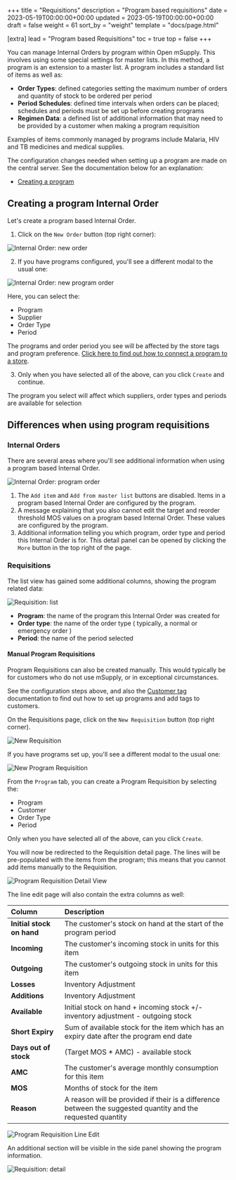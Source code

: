 +++
title = "Requisitions"
description = "Program based requisitions"
date = 2023-05-19T00:00:00+00:00
updated = 2023-05-19T00:00:00+00:00
draft = false
weight = 61
sort_by = "weight"
template = "docs/page.html"

[extra]
lead = "Program based Requisitions"
toc = true
top = false
+++

You can manage Internal Orders by program within Open mSupply. This involves using some special settings for master lists. In this method, a program is an extension to a master list. A program includes a standard list of items as well as:

- **Order Types**: defined categories setting the maximum number of orders and quantity of stock to be ordered per period
- **Period Schedules**: defined time intervals when orders can be placed; schedules and periods must be set up before creating programs
- **Regimen Data**: a defined list of additional information that may need to be provided by a customer when making a program requisition

Examples of items commonly managed by programs include Malaria, HIV and TB medicines and medical supplies.

The configuration changes needed when setting up a program are made on the central server. See the documentation below for an explanation:

- [Creating a program](https://docs.msupply.org.nz/items:programs#creating_a_program)

## Creating a program Internal Order

Let's create a program based Internal Order.

1. Click on the `New Order` button (top right corner):

![Internal Order: new order](/docs/replenishment/images/intord_newreqbutton.png)

2. If you have programs configured, you'll see a different modal to the usual one:

![Internal Order: new program order](/docs/programs/images/new_internal_order.png)

Here, you can select the:

- Program
- Supplier
- Order Type
- Period

The programs and order period you see will be affected by the store tags and program preference. [Click here to find out how to connect a program to a store](https://docs.msupply.org.nz/items:programs#connecting_a_program_to_a_store).

3. Only when you have selected all of the above, can you click `Create` and continue.

<div class="note">The program you select will affect which suppliers, order types and periods are available for selection</div>

## Differences when using program requisitions

### Internal Orders

There are several areas where you'll see additional information when using a program based Internal Order.

![Internal Order: program order](/docs/programs/images/internal_order_detail.png)

1. The `Add item` and `Add from master list` buttons are disabled. Items in a program based Internal Order are configured by the program.
2. A message explaining that you also cannot edit the target and reorder threshold MOS values on a program based Internal Order. These values are configured by the program.
3. Additional information telling you which program, order type and period this Internal Order is for. This detail panel can be opened by clicking the `More` button in the top right of the page.

### Requisitions

The list view has gained some additional columns, showing the program related data:

![Requisition: list](/docs/programs/images/requisition-list.png)

- **Program**: the name of the program this Internal Order was created for
- **Order type**: the name of the order type ( typically, a normal or emergency order )
- **Period**: the name of the period selected

#### Manual Program Requisitions

Program Requisitions can also be created manually. This would typically be for customers who do not use mSupply, or in exceptional circumstances.

See the configuration steps above, and also the [Customer
tag](https://docs.msupply.org.nz/names:adding_and_editing#tags_tab)
documentation to find out how to set up programs and add tags to customers.

On the Requisitions page, click on the `New Requisition` button (top right
corner).

![New Requisition](/docs/programs/images/add_requisition_button.png)

If you have programs set up, you'll see a different modal to the usual one:

![New Program Requisition](/docs/programs/images/add_program_requisition.png)

From the `Program` tab, you can create a Program Requisition by selecting the:

- Program
- Customer
- Order Type
- Period

Only when you have selected all of the above, can you click `Create`.

You will now be redirected to the Requisition detail page. The lines will be
pre-populated with the items from the program; this means that you cannot add
items manually to the Requisition.

![Program Requisition Detail
View](/docs/programs/images/program_requisition_detail_view.gif)

The line edit page will also contain the extra columns as well:

| Column                    | Description                                                                                                  |
| :------------------------ | :----------------------------------------------------------------------------------------------------------- |
| **Initial stock on hand** | The customer's stock on hand at the start of the program period                                              |
| **Incoming**              | The customer's incoming stock in units for this item                                                         |
| **Outgoing**              | The customer's outgoing stock in units for this item                                                         |
| **Losses**                | Inventory Adjustment                                                                                         |
| **Additions**             | Inventory Adjustment                                                                                         |
| **Available**             | Initial stock on hand + incoming stock +/- inventory adjustment - outgoing stock                             |
| **Short Expiry**          | Sum of available stock for the item which has an expiry date after the program end date                      |
| **Days out of stock**     | (Target MOS \* AMC) - available stock                                                                        |
| **AMC**                   | The customer's average monthly consumption for this item                                                     |
| **MOS**                   | Months of stock for the item                                                                                 |
| **Reason**                | A reason will be provided if their is a difference between the suggested quantity and the requested quantity |

![Program Requisition Line
Edit](/docs/programs/images/program_requisition_line_edit.png)

An additional section will be visible in the side panel showing the program
information.

![Requisition: detail](/docs/programs/images/requisition-detail.png)
